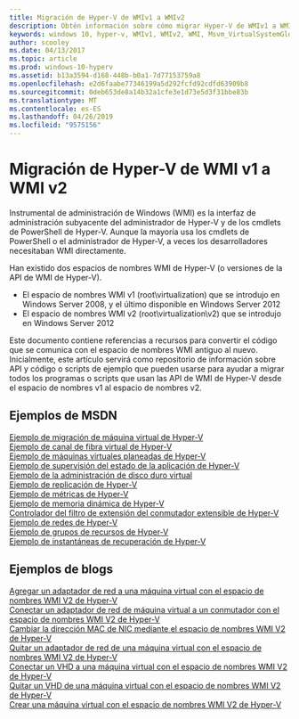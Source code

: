 ```yaml
---
title: Migración de Hyper-V de WMIv1 a WMIv2
description: Obtén información sobre cómo migrar Hyper-V de WMIv1 a WMIv2
keywords: windows 10, hyper-v, WMIv1, WMIv2, WMI, Msvm_VirtualSystemGlobalSettingData, root\virtualization
author: scooley
ms.date: 04/13/2017
ms.topic: article
ms.prod: windows-10-hyperv
ms.assetid: b13a3594-d168-448b-b0a1-7d77153759a8
ms.openlocfilehash: e2d6faabe77346199a5d292fcfd92cdfd63909b8
ms.sourcegitcommit: 0deb653de8a14b32a1cfe3e1d73e5d3f31bbe83b
ms.translationtype: MT
ms.contentlocale: es-ES
ms.lasthandoff: 04/26/2019
ms.locfileid: "9575156"
---
```

# <a name="move-from-hyper-v-wmi-v1-to-wmi-v2"></a>Migración de Hyper-V de WMI v1 a WMI v2

Instrumental de administración de Windows (WMI) es la interfaz de administración subyacente del administrador de Hyper-V y de los cmdlets de PowerShell de Hyper-V.  Aunque la mayoría usa los cmdlets de PowerShell o el administrador de Hyper-V, a veces los desarrolladores necesitaban WMI directamente.  

Han existido dos espacios de nombres WMI de Hyper-V (o versiones de la API de WMI de Hyper-V).
* El espacio de nombres WMI v1 (root\virtualization) que se introdujo en Windows Server 2008, y el último disponible en Windows Server 2012
* El espacio de nombres WMI v2 (root\virtualization\v2) que se introdujo en Windows Server 2012

Este documento contiene referencias a recursos para convertir el código que se comunica con el espacio de nombres WMI antiguo al nuevo.  Inicialmente, este artículo servirá como repositorio de información sobre API y código o scripts de ejemplo que pueden usarse para ayudar a migrar todos los programas o scripts que usan las API de WMI de Hyper-V desde el espacio de nombres v1 al espacio de nombres v2.

## <a name="msdn-samples"></a>Ejemplos de MSDN

[Ejemplo de migración de máquina virtual de Hyper-V](http://code.msdn.microsoft.com/windowsdesktop/Hyper-V-virtual-machine-aef356ee)  
[Ejemplo de canal de fibra virtual de Hyper-V](http://code.msdn.microsoft.com/windowsdesktop/Hyper-V-virtual-Fiber-35d27dcd)  
[Ejemplo de máquinas virtuales planeadas de Hyper-V](http://code.msdn.microsoft.com/windowsdesktop/Hyper-V-planned-virtual-8c7b7499)  
[Ejemplo de supervisión del estado de la aplicación de Hyper-V](http://code.msdn.microsoft.com/windowsdesktop/Hyper-V-application-health-dc0294f2)  
[Ejemplo de la administración de disco duro virtual](http://code.msdn.microsoft.com/windowsdesktop/Virtual-hard-disk-03108ed3)  
[Ejemplo de replicación de Hyper-V](http://code.msdn.microsoft.com/windowsdesktop/Hyper-V-replication-sample-d2558867)  
[Ejemplo de métricas de Hyper-V](http://code.msdn.microsoft.com/windowsdesktop/Hyper-V-metrics-sample-2dab2cb1)  
[Ejemplo de memoria dinámica de Hyper-V](http://code.msdn.microsoft.com/windowsdesktop/Hyper-V-dynamic-memory-9b0b1d05)  
[Controlador del filtro de extensión del conmutador extensible de Hyper-V](http://code.msdn.microsoft.com/windowsdesktop/Hyper-V-Extensible-Virtual-e4b31fbb)  
[Ejemplo de redes de Hyper-V](http://code.msdn.microsoft.com/windowsdesktop/Hyper-V-networking-sample-7c47e6f5)  
[Ejemplo de grupos de recursos de Hyper-V](http://code.msdn.microsoft.com/windowsdesktop/Hyper-V-resource-pool-df906d95)  
[Ejemplo de instantáneas de recuperación de Hyper-V](http://code.msdn.microsoft.com/windowsdesktop/Hyper-V-recovery-snapshot-ea72320c)  

## <a name="samples-from-blogs"></a>Ejemplos de blogs

[Agregar un adaptador de red a una máquina virtual con el espacio de nombres WMI V2 de Hyper-V](http://blogs.msdn.com/b/taylorb/archive/2013/07/15/adding-a-network-adapter-to-a-vm-using-the-hyper-v-wmi-v2-namespace.aspx)  
[Conectar un adaptador de red de máquina virtual a un conmutador con el espacio de nombres WMI V2 de Hyper-V](http://blogs.msdn.com/b/taylorb/archive/2013/07/15/connecting-a-vm-network-adapter-to-a-switch-using-the-hyper-v-wmi-v2-namespace.aspx)  
[Cambiar la dirección MAC de NIC mediante el espacio de nombres WMI V2 de Hyper-V](http://blogs.msdn.com/b/taylorb/archive/2013/08/12/changing-the-mac-address-of-nic-using-the-hyper-v-wmi-v2-namespace.aspx)  
[Quitar un adaptador de red de una máquina virtual con el espacio de nombres WMI V2 de Hyper-V](http://blogs.msdn.com/b/taylorb/archive/2013/08/12/removing-a-network-adapter-to-a-vm-using-the-hyper-v-wmi-v2-namespace.aspx)  
[Conectar un VHD a una máquina virtual con el espacio de nombres WMI V2 de Hyper-V](http://blogs.msdn.com/b/taylorb/archive/2013/08/12/attaching-a-vhd-to-a-vm-using-the-hyper-v-wmi-v2-namespace.aspx)  
[Quitar un VHD de una máquina virtual con el espacio de nombres WMI V2 de Hyper-V](http://blogs.msdn.com/b/taylorb/archive/2013/08/12/removing-a-vhd-from-a-vm-using-the-hyper-v-wmi-v2-namespace.aspx)  
[Crear una máquina virtual con el espacio de nombres WMI V2 de Hyper-V](http://blogs.msdn.com/b/virtual_pc_guy/archive/2013/06/20/creating-a-virtual-machine-with-wmi-v2.aspx)

